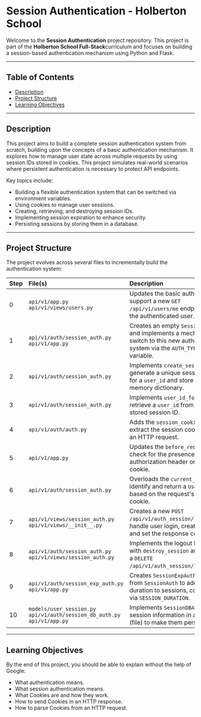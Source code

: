 # Session Authentication - Holberton School

Welcome to the **Session Authentication** project repository. This project is part of the **Holberton School Full-Stack**curriculum and focuses on building a session-based authentication mechanism using Python and Flask.

---

## Table of Contents

- [Description](#description)
- [Project Structure](#project-structure)
- [Learning Objectives](#learning-objectives)

---

## Description

This project aims to build a complete session authentication system from scratch, building upon the concepts of a basic authentication mechanism. It explores how to manage user state across multiple requests by using session IDs stored in cookies. This project simulates real-world scenarios where persistent authentication is necessary to protect API endpoints.

Key topics include:

- Building a flexible authentication system that can be switched via environment variables.
- Using cookies to manage user sessions.
- Creating, retrieving, and destroying session IDs.
- Implementing session expiration to enhance security.
- Persisting sessions by storing them in a database.

---

## Project Structure

The project evolves across several files to incrementally build the authentication system:

| Step | File(s)                                                                               | Description                                                                                                                                          |
| :--- | :------------------------------------------------------------------------------------ | :--------------------------------------------------------------------------------------------------------------------------------------------------- |
| 0    | `api/v1/app.py api/v1/views/users.py`                                              | Updates the basic authentication to support a new `GET /api/v1/users/me` endpoint to retrieve the authenticated user.                                |
| 1    | `api/v1/auth/session_auth.py api/v1/app.py`                                   | Creates an empty `SessionAuth`class and implements a mechanism to switch to this new authentication system via the `AUTH_TYPE` environment variable. |
| 2    | `api/v1/auth/session_auth.py`                                                         | Implements `create_session` to generate a unique session ID (UUID) for a `user_id` and store it in an in-memory dictionary.                          |
| 3    | `api/v1/auth/session_auth.py`                                                         | Implements `user_id_for_session_id` to retrieve a `user_id` from the in-memory stored session ID.                                                    |
| 4    | `api/v1/auth/auth.py`                                                                 | Adds the `session_cookie`method to extract the session cookie value from an HTTP request.                                                            |
| 5    | `api/v1/app.py`                                                                       | Updates the `before_request`handler to check for the presence of either an authorization header or a session cookie.                                 |
| 6    | `api/v1/auth/session_auth.py`                                                         | Overloads the `current_user`method to identify and return a `User` instance based on the request's session cookie.                                   |
| 7    | `api/v1/views/session_auth.py api/v1/views/__init__.py`                       | Creates a new `POST /api/v1/auth_session/login`view to handle user login, create a session, and set the response cookie.                             |
| 8    | `api/v1/auth/session_auth.py api/v1/views/session_auth.py`                    | Implements the logout logic with `destroy_session` and exposes a `DELETE /api/v1/auth_session/logout`endpoint.                                       |
| 9    | `api/v1/auth/session_exp_auth.py api/v1/app.py`                               | Creates `SessionExpAuth`inheriting from `SessionAuth` to add an expiration duration to sessions, configurable via `SESSION_DURATION`.                |
| 10   | `models/user_session.py api/v1/auth/session_db_auth.py api/v1/app.py` | Implements `SessionDBAuth` to store session information in a database (file) to make them persistent.                                                |

---

## Learning Objectives

By the end of this project, you should be able to explain without the help of Google:

- What authentication means.
- What session authentication means.
- What Cookies are and how they work.
- How to send Cookies in an HTTP response.
- How to parse Cookies from an HTTP request.
